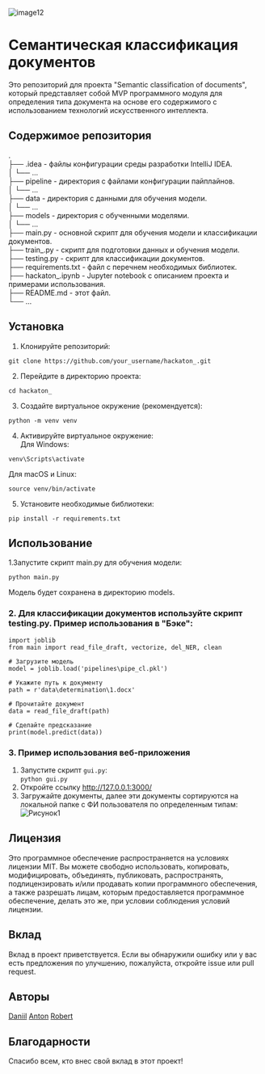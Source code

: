 ![image12](https://github.com/oktober13/hack_ufo/assets/114009321/108034d0-01cd-4c0d-b911-4daf9cc6a491)

# Семантическая классификация документов   
Это репозиторий для проекта "Semantic classification of documents", который представляет собой MVP программного модуля для определения типа документа на основе его содержимого с использованием технологий искусственного интеллекта.

## Содержимое репозитория
.  
├── .idea - файлы конфигурации среды разработки IntelliJ IDEA.  
│   └── ...  
├── pipeline - директория с файлами конфигурации пайплайнов.  
│   └── ...  
├── data - директория с данными для обучения модели.  
│   └── ...  
├── models - директория с обученными моделями.  
│   └── ...  
├── main.py - основной скрипт для обучения модели и классификации документов.  
├── train_.py - скрипт для подготовки данных и обучения модели.  
├── testing.py - скрипт для классификации документов.  
├── requirements.txt - файл с перечнем необходимых библиотек.  
├── hackaton_.ipynb - Jupyter notebook с описанием проекта и примерами использования.  
├── README.md - этот файл.  
└── ...  

## Установка   
1. Клонируйте репозиторий:   

```git clone https://github.com/your_username/hackaton_.git```

2. Перейдите в директорию проекта:   

```cd hackaton_```

3. Создайте виртуальное окружение (рекомендуется):   
```
python -m venv venv
```
4. Активируйте виртуальное окружение:   
Для Windows:   
```
venv\Scripts\activate
```
Для macOS и Linux:   
```
source venv/bin/activate
```
5. Установите необходимые библиотеки:   
```
pip install -r requirements.txt
```
## Использование   
1.Запустите скрипт main.py для обучения модели:   
```
python main.py
```
Модель будет сохранена в директорию models.   

### 2. Для классификации документов используйте скрипт testing.py. Пример использования в "Бэке":   
```
import joblib
from main import read_file_draft, vectorize, del_NER, clean

# Загрузите модель
model = joblib.load('pipelines\pipe_cl.pkl')

# Укажите путь к документу
path = r'data\determination\1.docx'

# Прочитайте документ
data = read_file_draft(path)

# Сделайте предсказание
print(model.predict(data))
```
### 3. Пример использования веб-приложения
1. Запустите скрипт `gui.py`:  
```python gui.py```  
2. Откройте ссылку http://127.0.0.1:3000/
3. Загружайте документы, далее эти документы сортируются на локальной папке с ФИ пользователя по определенным типам:
![Рисунок1](https://github.com/oktober13/hack_ufo/assets/114009321/66c01202-767b-4a42-abaf-6e191dbca3a0)  

## Лицензия
Это программное обеспечение распространяется на условиях лицензии MIT. Вы можете свободно использовать, копировать, модифицировать, объединять, публиковать, распространять, подлицензировать и/или продавать копии программного обеспечения, а также разрешать лицам, которым предоставляется программное обеспечение, делать это же, при условии соблюдения условий лицензии.

## Вклад
Вклад в проект приветствуется. Если вы обнаружили ошибку или у вас есть предложения по улучшению, пожалуйста, откройте issue или pull request.

## Авторы
[Daniil](https://github.com/DanSour)
[Anton](https://github.com/AntonyanKosterko)
[Robert](https://github.com/oktober13)

## Благодарности
Спасибо всем, кто внес свой вклад в этот проект!
